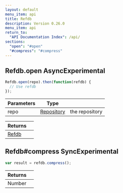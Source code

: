 ```yaml
---
layout: default
menu_item: api
title: Refdb
description: Version 0.26.0
menu_item: api
return_to:
  "API Documentation Index": /api/
sections:
  "open": "#open"
  "#compress": "#compress"
---
```


## <a name="open"></a><span>Refdb.</span>open <span class="tags"><span class="async">Async</span><span class="experimental">Experimental</span></span>

```js
Refdb.open(repo).then(function(refdb) {
  // Use refdb
});
```

| Parameters | Type |   |
| --- | --- | --- |
| repo | [Repository](/api/repository/) | the repository |

| Returns |  |
| --- | --- |
| [Refdb](/api/refdb/) |  |

## <a name="compress"></a><span>Refdb#</span>compress <span class="tags"><span class="sync">Sync</span><span class="experimental">Experimental</span></span>

```js
var result = refdb.compress();
```

| Returns |  |
| --- | --- |
| Number |  |

